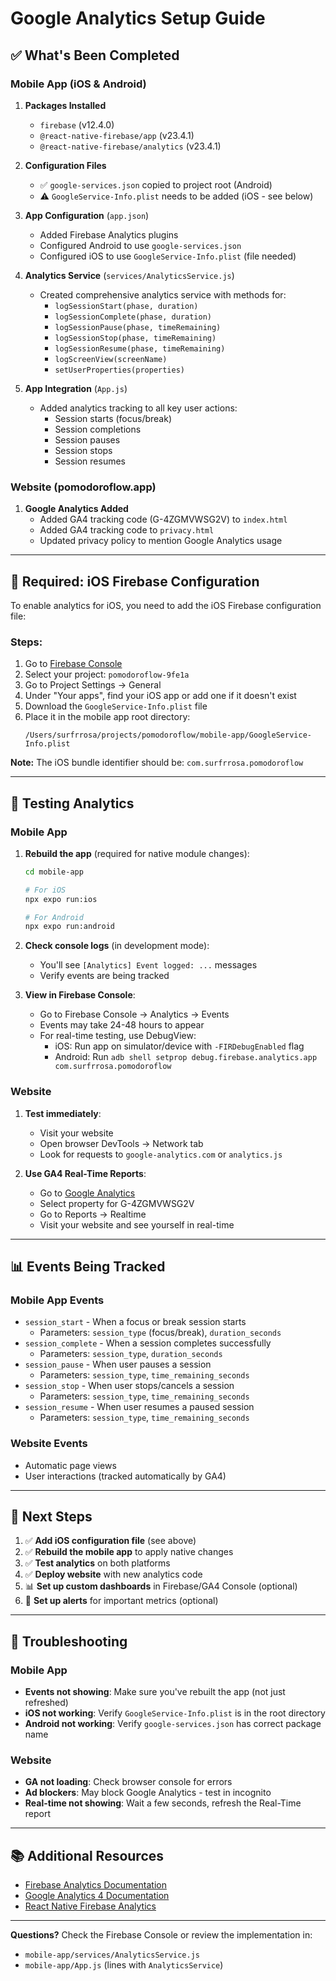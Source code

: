 # Google Analytics Setup Guide

## ✅ What's Been Completed

### Mobile App (iOS & Android)
1. **Packages Installed**
   - `firebase` (v12.4.0)
   - `@react-native-firebase/app` (v23.4.1)
   - `@react-native-firebase/analytics` (v23.4.1)

2. **Configuration Files**
   - ✅ `google-services.json` copied to project root (Android)
   - ⚠️ `GoogleService-Info.plist` needs to be added (iOS - see below)

3. **App Configuration** (`app.json`)
   - Added Firebase Analytics plugins
   - Configured Android to use `google-services.json`
   - Configured iOS to use `GoogleService-Info.plist` (file needed)

4. **Analytics Service** (`services/AnalyticsService.js`)
   - Created comprehensive analytics service with methods for:
     - `logSessionStart(phase, duration)`
     - `logSessionComplete(phase, duration)`
     - `logSessionPause(phase, timeRemaining)`
     - `logSessionStop(phase, timeRemaining)`
     - `logSessionResume(phase, timeRemaining)`
     - `logScreenView(screenName)`
     - `setUserProperties(properties)`

5. **App Integration** (`App.js`)
   - Added analytics tracking to all key user actions:
     - Session starts (focus/break)
     - Session completions
     - Session pauses
     - Session stops
     - Session resumes

### Website (pomodoroflow.app)
1. **Google Analytics Added**
   - Added GA4 tracking code (G-4ZGMVWSG2V) to `index.html`
   - Added GA4 tracking code to `privacy.html`
   - Updated privacy policy to mention Google Analytics usage

---

## 🚨 Required: iOS Firebase Configuration

To enable analytics for iOS, you need to add the iOS Firebase configuration file:

### Steps:
1. Go to [Firebase Console](https://console.firebase.google.com/)
2. Select your project: `pomodoroflow-9fe1a`
3. Go to Project Settings → General
4. Under "Your apps", find your iOS app or add one if it doesn't exist
5. Download the `GoogleService-Info.plist` file
6. Place it in the mobile app root directory:
   ```
   /Users/surfrrosa/projects/pomodoroflow/mobile-app/GoogleService-Info.plist
   ```

**Note:** The iOS bundle identifier should be: `com.surfrrosa.pomodoroflow`

---

## 📱 Testing Analytics

### Mobile App

1. **Rebuild the app** (required for native module changes):
   ```bash
   cd mobile-app

   # For iOS
   npx expo run:ios

   # For Android
   npx expo run:android
   ```

2. **Check console logs** (in development mode):
   - You'll see `[Analytics] Event logged: ...` messages
   - Verify events are being tracked

3. **View in Firebase Console**:
   - Go to Firebase Console → Analytics → Events
   - Events may take 24-48 hours to appear
   - For real-time testing, use DebugView:
     - iOS: Run app on simulator/device with `-FIRDebugEnabled` flag
     - Android: Run `adb shell setprop debug.firebase.analytics.app com.surfrrosa.pomodoroflow`

### Website

1. **Test immediately**:
   - Visit your website
   - Open browser DevTools → Network tab
   - Look for requests to `google-analytics.com` or `analytics.js`

2. **Use GA4 Real-Time Reports**:
   - Go to [Google Analytics](https://analytics.google.com/)
   - Select property for G-4ZGMVWSG2V
   - Go to Reports → Realtime
   - Visit your website and see yourself in real-time

---

## 📊 Events Being Tracked

### Mobile App Events
- `session_start` - When a focus or break session starts
  - Parameters: `session_type` (focus/break), `duration_seconds`
- `session_complete` - When a session completes successfully
  - Parameters: `session_type`, `duration_seconds`
- `session_pause` - When user pauses a session
  - Parameters: `session_type`, `time_remaining_seconds`
- `session_stop` - When user stops/cancels a session
  - Parameters: `session_type`, `time_remaining_seconds`
- `session_resume` - When user resumes a paused session
  - Parameters: `session_type`, `time_remaining_seconds`

### Website Events
- Automatic page views
- User interactions (tracked automatically by GA4)

---

## 🔧 Next Steps

1. ✅ **Add iOS configuration file** (see above)
2. ✅ **Rebuild the mobile app** to apply native changes
3. ✅ **Test analytics** on both platforms
4. ✅ **Deploy website** with new analytics code
5. 📊 **Set up custom dashboards** in Firebase/GA4 Console (optional)
6. 🔔 **Set up alerts** for important metrics (optional)

---

## 🐛 Troubleshooting

### Mobile App
- **Events not showing**: Make sure you've rebuilt the app (not just refreshed)
- **iOS not working**: Verify `GoogleService-Info.plist` is in the root directory
- **Android not working**: Verify `google-services.json` has correct package name

### Website
- **GA not loading**: Check browser console for errors
- **Ad blockers**: May block Google Analytics - test in incognito
- **Real-time not showing**: Wait a few seconds, refresh the Real-Time report

---

## 📚 Additional Resources

- [Firebase Analytics Documentation](https://firebase.google.com/docs/analytics)
- [Google Analytics 4 Documentation](https://support.google.com/analytics/answer/10089681)
- [React Native Firebase Analytics](https://rnfirebase.io/analytics/usage)

---

**Questions?** Check the Firebase Console or review the implementation in:
- `mobile-app/services/AnalyticsService.js`
- `mobile-app/App.js` (lines with `AnalyticsService`)
